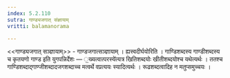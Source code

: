 ```yaml
---
index: 5.2.110
sutra: गाण्ड्यजगात्‌ संज्ञायाम्
vritti: balamanorama

---
```

<<गाण्ड्यजगात् सञ्ज्ञायाम्>> - गाण्डजगात्सञ्ज्ञायाम् । ह्यस्वदीर्घयोरिति । गाण्डिशब्दस्य गाण्डीशब्दस्य च कृतयणो गाण्ड इति युगपन्निर्देशः — ॒ख्यत्वात्परस्ये॑त्यत्र खितिशब्दयोः खीतीशब्दयोश्च यथेत्यर्थः । ततश्च गाण्डिशब्दाद्गाण्जीशब्दादजगशब्दाच्च मत्वर्थे वप्रत्ययः स्यादित्यर्थः । रूढशब्दत्वादिह न मतुप्समुच्चयः । 